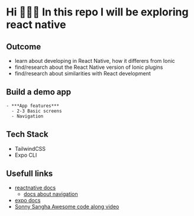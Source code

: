 # Hi 🙋‍♀️😎 In this repo I will be exploring react native

## Outcome
- learn about developing in React Native, how it differers from Ionic
- find/research about the React Native version of Ionic plugins
- find/research about similarities with React development

## Build a demo app
    - ***App features***
      - 2-3 Basic screens 
      - Navigation

## Tech Stack
- TailwindCSS
- Expo CLI


## Usefull links
- <a href="https://reactnative.dev/docs" >reactnative docs</a>
  -  <a href="https://reactnative.dev/docs/navigation" >docs about navigation</a>
- <a href="https://docs.expo.dev" >expo docs</a>
- <a href="https://www.youtube.com/watch?v=taPz40VmyzQ&ab_channel=SonnySangha" >Sonny Sangha Awesome code along video</a>
